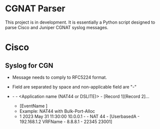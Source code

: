 # CGNAT Parser
This project is in development. It is essentially a Python script designed to parse Cisco and Juniper CGNAT syslog messages.


# Cisco

## Syslog for CGN
- Message needs to comply to RFC5224 format.
- Field are separated by space and non-applicable field are "-"
- <Priority> <Version> <Time stamp> <Host name> - - <Application name (NAT44 or DSLITE)> - [Record 1][Record 2]...

   - [EventName <L4> <Original Source IP><Inside VRF Name> <Original Source IPv6><Translated Source IP><Original Port><Translated First Source Port><Translated Last Source port>]
   - Example: NAT44 with Bulk-Port-Alloc
    - 1 2023 May 31 11:30:00 10.0.0.1 - - NAT 44 - [UserbasedA - 192.168.1.2 VRFName - 8.8.8.1 - 22345 23001]
